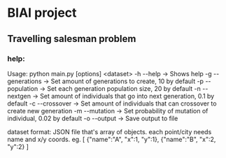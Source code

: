 # BIAI project

## Travelling salesman problem

### help:
Usage: python main.py \[options\] \<dataset\>
-h --help -> Shows help
-g --generations -> Set amount of generations to create, 10 by default
-p --population -> Set each generation population size, 20 by default
-n --nextgen -> Set amount of individuals that go into next generation, 0.1 by default
-c --crossover -> Set amount of individuals that can crossover to create new generation
-m --mutation -> Set probability of mutation of individual, 0.02 by default
-o --output -> Save output to file

dataset format:
    JSON file that's array of objects.
    each point/city needs name and x/y coords.
    eg. [
        {"name":"A", "x":1, "y":1},
        {"name":"B", "x":2, "y":2}
    ]
